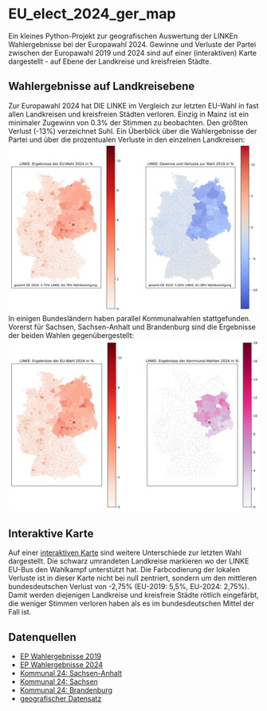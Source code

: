 # EU_elect_2024_ger_map
Ein kleines Python-Projekt zur geografischen Auswertung der LINKEn Wahlergebnisse bei der Europawahl 2024. Gewinne und Verluste der Partei zwischen der Europawahl 2019 und 2024 sind auf einer (interaktiven) Karte dargestellt - auf Ebene der Landkreise und kreisfreien Städte.

## Wahlergebnisse auf Landkreisebene
Zur Europawahl 2024 hat DIE LINKE im Vergleich zur letzten EU-Wahl in fast allen Landkreisen und kreisfreien Städten verloren. Einzig in Mainz ist ein minimaler Zugewinn von 0.3% der Stimmen zu beobachten. Den größten Verlust (-13%) verzeichnet Suhl. Ein Überblick über die Wahlergebnisse der Partei und über die prozentualen Verluste in den einzelnen Landkreisen:
![Ergebnisse 2024 und Verluste](https://github.com/PaulKeydel/EU_elect_2024_ger_map/blob/main/Linke_heatmap.svg)
In einigen Bundesländern haben parallel Kommunalwahlen stattgefunden. Vorerst für Sachsen, Sachsen-Anhalt und Brandenburg sind die Ergebnisse der beiden Wahlen gegenübergestellt:
![Ergebnisse 2024 plus Kommunal](https://github.com/PaulKeydel/EU_elect_2024_ger_map/blob/main/Linke_heatmap_komm.svg)

## Interaktive Karte
Auf einer [interaktiven Karte](https://paulkeydel.github.io/EU_elect_2024_ger_map/index.html) sind weitere Unterschiede zur letzten Wahl dargestellt. Die schwarz umrandeten Landkreise markieren wo der LINKE EU-Bus den Wahlkampf unterstützt hat. Die Farbcodierung der lokalen Verluste ist in dieser Karte nicht bei null zentriert, sondern um den mittleren bundesdeutschen Verlust von -2,75% (EU-2019: 5,5%, EU-2024: 2,75%). Damit werden diejenigen Landkreise und kreisfreie Städte rötlich eingefärbt, die weniger Stimmen verloren haben als es im bundesdeutschen Mittel der Fall ist.

## Datenquellen
* [EP Wahlergebnisse 2019](https://www.bundeswahlleiterin.de/dam/jcr/095b092a-780e-45e1-aca9-caafe903b126/ew19_kerg.csv)
* [EP Wahlergebnisse 2024](https://www.bundeswahlleiterin.de/dam/jcr/ac86fe50-a479-4f3d-bfc1-96b007c1a66d/ew24_kerg.csv)
* [Kommunal 24: Sachsen-Anhalt](https://wahlergebnisse.sachsen-anhalt.de/wahlen/kw24/erg/csv/kw24dat2.csv)
* [Kommunal 24: Sachsen](https://wahlen.sachsen.de/download/Kreistag/statistik-sachsen_KW24_VE_SN_LK_KS.xlsx)
* [Kommunal 24: Brandenburg](https://wahlergebnisse.brandenburg.de/12/200/20240609/kreistagswahl_land/DL/DL_BB_2_KW2024.xlsx)
* [geografischer Datensatz](https://github.com/jgehrcke/covid-19-germany-gae/tree/master/geodata)
